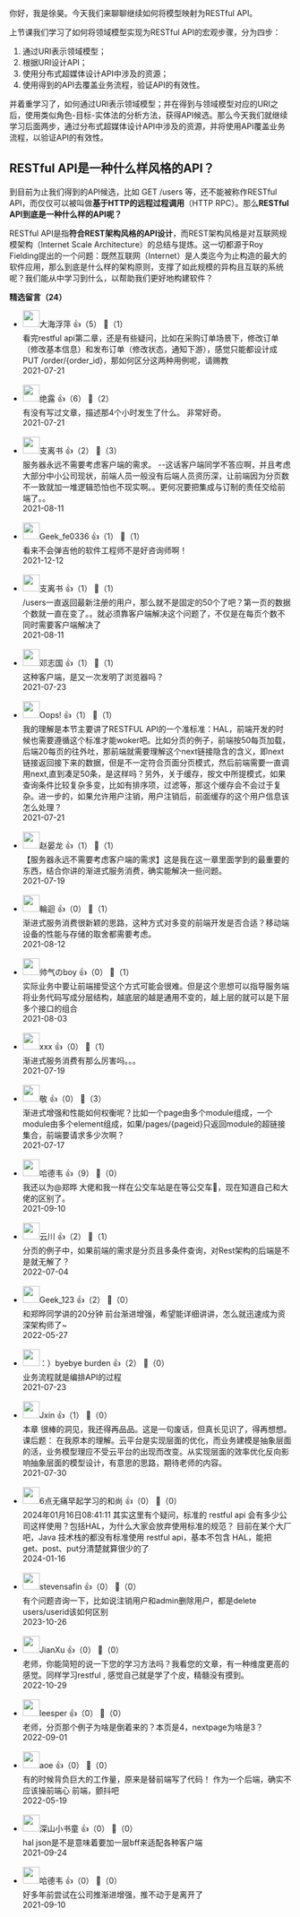 你好，我是徐昊。今天我们来聊聊继续如何将模型映射为RESTful API。

上节课我们学习了如何将领域模型实现为RESTful API的宏观步骤，分为四步：

1. 通过URI表示领域模型；
2. 根据URI设计API；
3. 使用分布式超媒体设计API中涉及的资源；
4. 使用得到的API去覆盖业务流程，验证API的有效性。

并着重学习了，如何通过URI表示领域模型；并在得到与领域模型对应的URI之后，使用类似角色-目标-实体法的分析方法，获得API候选。那么今天我们就继续学习后面两步，通过分布式超媒体设计API中涉及的资源，并将使用API覆盖业务流程，以验证API的有效性。

## **RESTful API是一种什么样风格的API？**

到目前为止我们得到的API候选，比如 GET /users 等，还不能被称作RESTful API，而仅仅可以被叫做**基于HTTP的远程过程调用**（HTTP RPC）。那么**RESTful API到底是一种什么样的API呢？**

RESTful API是指**符合REST架构风格的API设计**，而REST架构风格是对互联网规模架构（Internet Scale Architecture）的总结与提炼。这一切都源于Roy Fielding提出的一个问题：既然互联网（Internet）是人类迄今为止构造的最大的软件应用，那么到底是什么样的架构原则，支撑了如此规模的异构且互联的系统呢？我们能从中学习到什么，以帮助我们更好地构建软件？
<div><strong>精选留言（24）</strong></div><ul>
<li><img src="https://static001.geekbang.org/account/avatar/00/10/4a/76/abb7bfe3.jpg" width="30px"><span>大海浮萍</span> 👍（5） 💬（1）<div>看完restful api第二章，还是有些疑问，比如在采购订单场景下，修改订单（修改基本信息）和发布订单（修改状态，通知下游），感觉只能都设计成 PUT &#47;order&#47;{order_id}，那如何区分这两种用例呢，请赐教</div>2021-07-21</li><br/><li><img src="https://static001.geekbang.org/account/avatar/00/11/56/74/7ef8b5a0.jpg" width="30px"><span>绝露</span> 👍（6） 💬（2）<div>有没有写过文章，描述那4个小时发生了什么。 非常好奇。</div>2021-07-21</li><br/><li><img src="https://static001.geekbang.org/account/avatar/00/0f/ab/69/5f1f0d1c.jpg" width="30px"><span>支离书</span> 👍（2） 💬（3）<div>服务器永远不需要考虑客户端的需求。 --这话客户端同学不答应啊，并且考虑大部分中小公司现状，前端人员一般没有后端人员资历深，让前端因为分页数不一致就加一堆逻辑恐怕也不现实啊。。更何况要把集成与订制的责任交给前端了。。</div>2021-08-11</li><br/><li><img src="https://static001.geekbang.org/account/avatar/00/15/b3/40/54894c8f.jpg" width="30px"><span>Geek_fe0336</span> 👍（1） 💬（1）<div>看来不会弹吉他的软件工程师不是好咨询师啊！</div>2021-12-12</li><br/><li><img src="https://static001.geekbang.org/account/avatar/00/0f/ab/69/5f1f0d1c.jpg" width="30px"><span>支离书</span> 👍（1） 💬（1）<div>&#47;users一直返回最新注册的用户，那么就不是固定的50个了吧？第一页的数据个数就一直在变了。。就必须靠客户端解决这个问题了，不仅是在每页个数不同时需要客户端解决了</div>2021-08-11</li><br/><li><img src="https://static001.geekbang.org/account/avatar/00/0f/ed/84/0b8e2d25.jpg" width="30px"><span>邓志国</span> 👍（1） 💬（1）<div>这种客户端，是又一次发明了浏览器吗？</div>2021-07-23</li><br/><li><img src="https://static001.geekbang.org/account/avatar/00/16/93/32/e11fcd33.jpg" width="30px"><span>Oops!</span> 👍（1） 💬（1）<div>我的理解是本节主要讲了RESTFUL API的一个准标准：HAL，前端开发的时候也需要遵循这个标准才能woker吧。比如分页的例子，前端按50每页加载，后端20每页的往外吐，那前端就需要理解这个next链接隐含的含义，即next链接返回接下来的数据，但是不一定符合页面分页模式，然后前端需要一直调用next,直到凑足50条，是这样吗？另外，关于缓存，按文中所提模式，如果查询条件比较复杂多变，比如有排序项，过滤等，那这个缓存会不会过于复杂。进一步的，如果允许用户注销，用户注销后，前面缓存的这个用户信息该怎么处理？</div>2021-07-21</li><br/><li><img src="https://static001.geekbang.org/account/avatar/00/28/cb/c5/c1d7ca5e.jpg" width="30px"><span>赵晏龙</span> 👍（1） 💬（1）<div>【服务器永远不需要考虑客户端的需求】这是我在这一章里面学到的最重要的东西，结合你讲的渐进式服务消费，确实能解决一些问题。</div>2021-07-19</li><br/><li><img src="https://static001.geekbang.org/account/avatar/00/0f/6b/d1/abb7bfe3.jpg" width="30px"><span>輪迴</span> 👍（0） 💬（1）<div>渐进式服务消费很新颖的思路，这种方式对多变的前端开发是否合适？移动端设备的性能与存储的取舍都需要考虑。</div>2021-08-12</li><br/><li><img src="https://static001.geekbang.org/account/avatar/00/17/28/c7/c5c67391.jpg" width="30px"><span>帅气のboy</span> 👍（0） 💬（1）<div>实际业务中要让前端接受这个方式可能会很难。但是这个思想可以指导服务端将业务代码写成分层结构，越底层的越是通用不变的，越上层的就可以是下层多个接口的组合</div>2021-08-03</li><br/><li><img src="https://static001.geekbang.org/account/avatar/00/10/bb/cc/fac12364.jpg" width="30px"><span>xxx</span> 👍（0） 💬（1）<div>渐进式服务消费有那么厉害吗。。。</div>2021-07-19</li><br/><li><img src="https://static001.geekbang.org/account/avatar/00/0f/64/a1/9f2900d9.jpg" width="30px"><span>敬</span> 👍（0） 💬（3）<div>渐进式增强和性能如何权衡呢？比如一个page由多个module组成，一个module由多个element组成，如果&#47;pages&#47;{pageid}只返回module的超链接集合，前端要请求多少次啊？</div>2021-07-17</li><br/><li><img src="https://static001.geekbang.org/account/avatar/00/18/fa/dd/f640711f.jpg" width="30px"><span>哈德韦</span> 👍（9） 💬（0）<div>我还以为@郑晔 大佬和我一样在公交车站是在等公交车🚌，现在知道自己和大佬的区别了。</div>2021-09-10</li><br/><li><img src="https://static001.geekbang.org/account/avatar/00/10/96/65/aaf5985b.jpg" width="30px"><span>云川</span> 👍（2） 💬（1）<div>分页的例子中，如果前端的需求是分页且多条件查询，对Rest架构的后端是不是就无解了？</div>2022-07-04</li><br/><li><img src="" width="30px"><span>Geek_123</span> 👍（2） 💬（0）<div>和郑晔同学讲的20分钟 前台渐进增强，希望能详细讲讲，怎么就迅速成为资深架构师了~</div>2022-05-27</li><br/><li><img src="https://static001.geekbang.org/account/avatar/00/15/a3/df/a0e60008.jpg" width="30px"><span>：）byebye burden</span> 👍（2） 💬（0）<div>业务流程就是编排API的过程</div>2021-07-23</li><br/><li><img src="https://static001.geekbang.org/account/avatar/00/13/17/27/ec30d30a.jpg" width="30px"><span>Jxin</span> 👍（1） 💬（0）<div>本章
很棒的洞见，我还得再品品。这是一句废话，但真长见识了，得再想想。
课后题：
在我原本的理解。云平台是实现层面的优化，而业务建模是抽象层面的活，业务模型理应不受云平台的出现而改变。从实现层面的效率优化反向影响抽象层面的模型设计，有意思的思路，期待老师的内容。</div>2021-07-30</li><br/><li><img src="https://static001.geekbang.org/account/avatar/00/19/fd/58/1af629c7.jpg" width="30px"><span>6点无痛早起学习的和尚</span> 👍（0） 💬（0）<div>2024年01月16日08:41:11
其实这里有个疑问，标准的 restful api 会有多少公司这样使用？包括HAL，为什么大家会放弃使用标准的规范？
目前在某个大厂吧，Java 技术栈的都没有标准使用 restful api，基本不包含 HAL，能把 get、post、put分清楚就算很少的了</div>2024-01-16</li><br/><li><img src="https://static001.geekbang.org/account/avatar/00/10/13/71/3762b089.jpg" width="30px"><span>stevensafin</span> 👍（0） 💬（0）<div>有个问题咨询一下，比如说注销用户和admin删除用户，都是delete  users&#47;userid该如何区别</div>2023-10-26</li><br/><li><img src="https://static001.geekbang.org/account/avatar/00/0f/c4/03/f753fda7.jpg" width="30px"><span>JianXu</span> 👍（0） 💬（0）<div>老师，你能简短的说一下您的学习方法吗？我看您的文章，有一种维度更高的感觉。同样学习restful , 感觉自己就是学了个皮，精髓没有摸到。</div>2022-10-29</li><br/><li><img src="https://static001.geekbang.org/account/avatar/00/14/9d/c0/cb5341ec.jpg" width="30px"><span>leesper</span> 👍（0） 💬（0）<div>老师，分页那个例子为啥是倒着来的？本页是4，nextpage为啥是3？</div>2022-09-01</li><br/><li><img src="https://static001.geekbang.org/account/avatar/00/11/1d/de/62bfa83f.jpg" width="30px"><span>aoe</span> 👍（0） 💬（0）<div>有的时候背负巨大的工作量，原来是替前端写了代码！
作为一个后端，确实不应该操前端心
前端，颤抖吧</div>2022-05-19</li><br/><li><img src="https://static001.geekbang.org/account/avatar/00/10/79/29/a90cf777.jpg" width="30px"><span>深山小书童</span> 👍（0） 💬（0）<div>hal json是不是意味着要加一层bff来适配各种客户端</div>2021-09-24</li><br/><li><img src="https://static001.geekbang.org/account/avatar/00/18/fa/dd/f640711f.jpg" width="30px"><span>哈德韦</span> 👍（0） 💬（0）<div>好多年前尝试在公司推渐进增强，推不动于是离开了</div>2021-09-10</li><br/>
</ul>